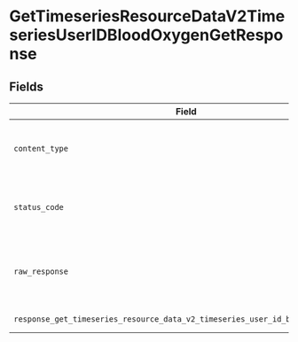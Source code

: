 # GetTimeseriesResourceDataV2TimeseriesUserIDBloodOxygenGetResponse


## Fields

| Field                                                                                                      | Type                                                                                                       | Required                                                                                                   | Description                                                                                                |
| ---------------------------------------------------------------------------------------------------------- | ---------------------------------------------------------------------------------------------------------- | ---------------------------------------------------------------------------------------------------------- | ---------------------------------------------------------------------------------------------------------- |
| `content_type`                                                                                             | *str*                                                                                                      | :heavy_check_mark:                                                                                         | HTTP response content type for this operation                                                              |
| `status_code`                                                                                              | *int*                                                                                                      | :heavy_check_mark:                                                                                         | HTTP response status code for this operation                                                               |
| `raw_response`                                                                                             | [requests.Response](https://requests.readthedocs.io/en/latest/api/#requests.Response)                      | :heavy_check_mark:                                                                                         | Raw HTTP response; suitable for custom response parsing                                                    |
| `response_get_timeseries_resource_data_v2_timeseries_user_id_blood_oxygen_get`                             | List[[shared.ClientFacingBloodOxygenTimeseries](../../models/shared/clientfacingbloodoxygentimeseries.md)] | :heavy_minus_sign:                                                                                         | Successful Response                                                                                        |